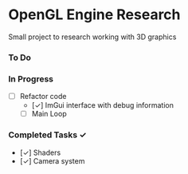 # OpenGL Engine Research

Small project to research working with 3D graphics

### To Do

### In Progress
- [ ] Refactor code
    - [✓] ImGui interface with debug information
    - [ ] Main Loop

### Completed Tasks ✓
- [✓] Shaders
- [✓] Camera system

